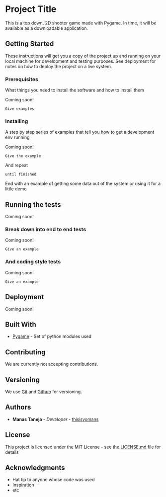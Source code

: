 # Project Title

This is a top down, 2D shooter game made with Pygame. In time, it will be available as a downloadable application.

## Getting Started

These instructions will get you a copy of the project up and running on your local machine for development and testing purposes. See deployment for notes on how to deploy the project on a live system.

### Prerequisites

What things you need to install the software and how to install them

Coming soon!

```
Give examples
```

### Installing

A step by step series of examples that tell you how to get a development env running

Coming soon!

```
Give the example
```

And repeat

```
until finished
```

End with an example of getting some data out of the system or using it for a little demo

## Running the tests

Coming soon!

### Break down into end to end tests

Coming soon!

```
Give an example
```

### And coding style tests

Coming soon!

```
Give an example
```

## Deployment

Coming soon!

## Built With

* [Pygame](www.pygame.org) - Set of python modules used

## Contributing

We are currently not accepting contributions.

## Versioning

We use [Git](https://git-scm.com/) and [Github](https://github.com) for versioning.

## Authors

* **Manas Taneja** - *Developer* - [thisisyomans](https://github.com/thisisyomans)

## License

This project is licensed under the MIT License - see the [LICENSE.md](LICENSE.md) file for details

## Acknowledgments

* Hat tip to anyone whose code was used
* Inspiration
* etc
